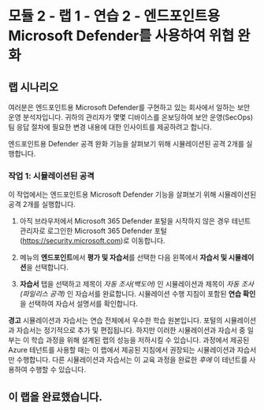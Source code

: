 ﻿# 모듈 2 - 랩 1 - 연습 2 - 엔드포인트용 Microsoft Defender를 사용하여 위협 완화

## 랩 시나리오

여러분은 엔드포인트용 Microsoft Defender를 구현하고 있는 회사에서 일하는 보안 운영 분석자입니다. 귀하의 관리자가 몇몇 디바이스를 온보딩하여 보안 운영(SecOps) 팀 응답 절차에 필요한 변경 내용에 대한 인사이트를 제공하려고 합니다.

엔드포인트용 Defender 공격 완화 기능을 살펴보기 위해 시뮬레이션된 공격 2개를 실행합니다.

### 작업 1: 시뮬레이션된 공격

이 작업에서는 엔드포인트용 Microsoft Defender 기능을 살펴보기 위해 시뮬레이션된 공격 2개를 실행합니다.

1. 아직 브라우저에서 Microsoft 365 Defender 포털을 시작하지 않은 경우 테넌트 관리자로 로그인한 Microsoft 365 Defender 포털(https://security.microsoft.com)로 이동합니다.

2. 메뉴의 **엔드포인트**에서 **평가 및 자습서**를 선택한 다음 왼쪽에서 **자습서 및 시뮬레이션**을 선택합니다.

3. **자습서** 탭을 선택하고 제목이 *자동 조사(백도어)* 인 시뮬레이션과 제목이 *자동 조사(파일리스 공격)* 인 자습서를 완료합니다. 시뮬레이션 수행 지침이 포함된 **연습 확인**을 선택하여 자습서 설명서를 확인합니다. 

**경고** 시뮬레이션과 자습서는 연습 전체에서 우수한 학습 원본입니다.  포털의 시뮬레이션과 자습서는 정기적으로 추가 및 편집됩니다.  하지만 이러한 시뮬레이션과 자습서 중 일부는 이 학습 과정을 위해 설계된 랩의 성능을 저하시킬 수 있습니다.  과정에서 제공된 Azure 테넌트를 사용할 때는 이 랩에서 제공된 지침에서 권장되는 시뮬레이션과 자습서만 수행합니다.  다른 시뮬레이션과 자습서는 이 교육 과정을 완료한 *후에* 이 테넌트를 사용하여 수행할 수 있습니다.

## 이 랩을 완료했습니다.
